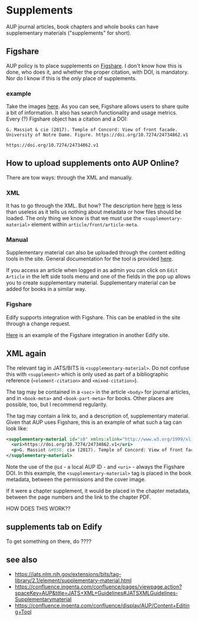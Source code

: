 # Supplements

AUP journal articles, book chapters and whole books can have supplementary materials ("supplements" for short).

## Figshare

AUP policy is to place supplements on [Figshare](https://figshare.com/). I don't know how this is done, who does it, and whether the proper citation, with DOI, is mandatory. Nor do I know if this is the _only_ place of supplements.

### example

Take the images [here](https://figshare.com/articles/figure/Temple_of_Concord_View_of_front_facade/24734862?file=43563720). As you can see, Figshare allows users to share quite a bit of information. It also has search functionality and usage metrics. Every (?) Figshare object has a citation and a DOI:

```
G. Massiot & cie (2017). Temple of Concord: View of front facade. University of Notre Dame. Figure. https://doi.org/10.7274/24734862.v1
```

```
https://doi.org/10.7274/24734862.v1
```

## How to upload supplements onto AUP Online?

There are tow ways: through the XML and manually.

### XML
It has to go through the XML. But how? The description here [here](https://confluence.ingenta.com/confluence/pages/viewpage.action?spaceKey=AUP&title=JATS+XML+Guidelines#JATSXMLGuidelines-Supplementarymaterial) is less than useless as it tells us nothing about metadata or how files should be loaded. The only thing we know is that we must use the `<supplementary-material>` element within `article/front/article-meta`.

### Manual
Supplementary material can also be uploaded through the content editing tools in the site. General documentation for the tool is provided [here](https://confluence.ingenta.com/confluence/display/AUP/Content+Editing+Tool).

If you access an article when logged in as admin you can click on `Edit Article` in the left side tools menu and one of the fields in the pop up allows you to create supplementary material. Supplementary material can be added for books in a similar way.

### Figshare
Edify supports integration with Figshare. This can be enabled in the site through a change request. 

[Here](https://www.microbiologyresearch.org/content/journal/acmi/10.1099/acmi.0.000511.v3#supplementary_data) is an example of the Figshare integration in another Edify site.

## XML again

The relevant tag in JATS/BITS is `<supplementary-material>`. Do not confuse this with `<supplement>` which is only used as part of a bibliographic reference (`<element-citation>` and `<mixed-citation>`). 

The tag may be contained in a `<sec>` in the article `<body>` for journal articles, and in `<book-meta>` and `<book-part-meta>` for books. Other places are possible, too, but I recommend regularity.

The tag may contain a link to, and a description of, supplementary material. Given that AUP uses Figshare, this is an example of what such a tag can look like:

```xml
<supplementary-material id="s0" xmlns:xlink="http://www.w3.org/1999/xlink" xlink:href="https://doi.org/10.7274/24734862.v1">
  <uri>https://doi.org/10.7274/24734862.v1</uri>
  <p>G. Massiot &#038; cie (2017). Temple of Concord: View of front facade. University of Notre Dame. Figure. https://doi.org/10.7274/24734862.v1</p>
</supplementary-material>
```

Note the use of the `@id` - a local AUP ID - and `<uri>` - always the Figshare DOI. In this example, the `<supplementary-material>` tag is placed in the book metadata, between the permissions and the cover image.

If it were a chapter supplement, it would be placed in the chapter metadata, between the page numbers and the link to the chapter PDF.


HOW DOES THIS WORK??

## supplements tab on Edify
To get something on there, do ????


## see also

- https://jats.nlm.nih.gov/extensions/bits/tag-library/2.1/element/supplementary-material.html
- https://confluence.ingenta.com/confluence/pages/viewpage.action?spaceKey=AUP&title=JATS+XML+Guidelines#JATSXMLGuidelines-Supplementarymaterial
- https://confluence.ingenta.com/confluence/display/AUP/Content+Editing+Tool
